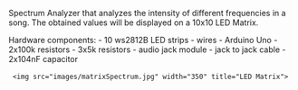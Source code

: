 Spectrum Analyzer that analyzes the intensity of different frequencies in a song. The obtained values will be displayed on a 10x10 LED Matrix. 

Hardware components:
    - 10  ws2812B LED strips
    - wires
    - Arduino Uno
    - 2x100k resistors
    - 3x5k resistors
    - audio jack module
    - jack to jack cable
    - 2x104nF capacitor
    
     <img src="images/matrixSpectrum.jpg" width="350" title="LED Matrix">
    
